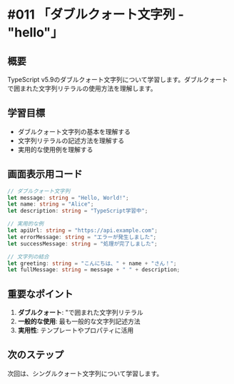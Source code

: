 # #011 「ダブルクォート文字列 - "hello"」

## 概要
TypeScript v5.9のダブルクォート文字列について学習します。ダブルクォートで囲まれた文字列リテラルの使用方法を理解します。

## 学習目標
- ダブルクォート文字列の基本を理解する
- 文字列リテラルの記述方法を理解する
- 実用的な使用例を理解する

## 画面表示用コード

```typescript
// ダブルクォート文字列
let message: string = "Hello, World!";
let name: string = "Alice";
let description: string = "TypeScript学習中";

// 実用的な例
let apiUrl: string = "https://api.example.com";
let errorMessage: string = "エラーが発生しました";
let successMessage: string = "処理が完了しました";

// 文字列の結合
let greeting: string = "こんにちは、" + name + "さん！";
let fullMessage: string = message + " " + description;
```

## 重要なポイント
1. **ダブルクォート**: "で囲まれた文字列リテラル
2. **一般的な使用**: 最も一般的な文字列記述方法
3. **実用性**: テンプレートやプロパティに活用

## 次のステップ
次回は、シングルクォート文字列について学習します。
